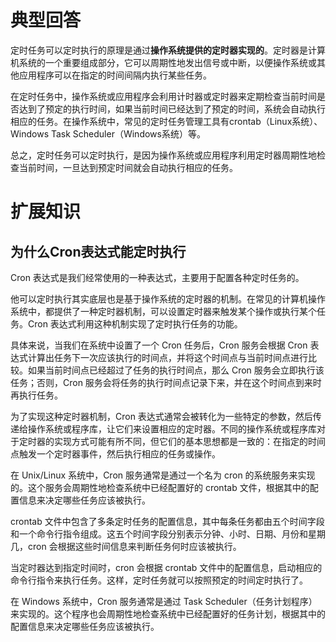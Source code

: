 # 典型回答

定时任务可以定时执行的原理是通过**操作系统提供的定时器实现的**。定时器是计算机系统的一个重要组成部分，它可以周期性地发出信号或中断，以便操作系统或其他应用程序可以在指定的时间间隔内执行某些任务。

在定时任务中，操作系统或应用程序会利用计时器或定时器来定期检查当前时间是否达到了预定的执行时间，如果当前时间已经达到了预定的时间，系统会自动执行相应的任务。在操作系统中，常见的定时任务管理工具有crontab（Linux系统）、Windows Task Scheduler（Windows系统）等。

总之，定时任务可以定时执行，是因为操作系统或应用程序利用定时器周期性地检查当前时间，一旦达到预定时间就会自动执行相应的任务。

# 扩展知识

## 为什么Cron表达式能定时执行

Cron 表达式是我们经常使用的一种表达式，主要用于配置各种定时任务的。

他可以定时执行其实底层也是基于操作系统的定时器的机制。在常见的计算机操作系统中，都提供了一种定时器机制，可以设置定时器来触发某个操作或执行某个任务。Cron 表达式利用这种机制实现了定时执行任务的功能。

具体来说，当我们在系统中设置了一个 Cron 任务后，Cron 服务会根据 Cron 表达式计算出任务下一次应该执行的时间点，并将这个时间点与当前时间点进行比较。如果当前时间点已经超过了任务的执行时间点，那么 Cron 服务会立即执行该任务；否则，Cron 服务会将任务的执行时间点记录下来，并在这个时间点到来时再执行任务。

为了实现这种定时器机制，Cron 表达式通常会被转化为一些特定的参数，然后传递给操作系统或程序库，让它们来设置相应的定时器。不同的操作系统或程序库对于定时器的实现方式可能有所不同，但它们的基本思想都是一致的：在指定的时间点触发一个定时器事件，然后执行相应的任务或操作。

在 Unix/Linux 系统中，Cron 服务通常是通过一个名为 cron 的系统服务来实现的。这个服务会周期性地检查系统中已经配置好的 crontab 文件，根据其中的配置信息来决定哪些任务应该被执行。

crontab 文件中包含了多条定时任务的配置信息，其中每条任务都由五个时间字段和一个命令行指令组成。这五个时间字段分别表示分钟、小时、日期、月份和星期几，cron 会根据这些时间信息来判断任务何时应该被执行。

当定时器达到指定时间时，cron 会根据 crontab 文件中的配置信息，启动相应的命令行指令来执行任务。这样，定时任务就可以按照预定的时间定时执行了。

在 Windows 系统中，Cron 服务通常是通过 Task Scheduler（任务计划程序）来实现的。这个程序也会周期性地检查系统中已经配置好的任务计划，根据其中的配置信息来决定哪些任务应该被执行。
